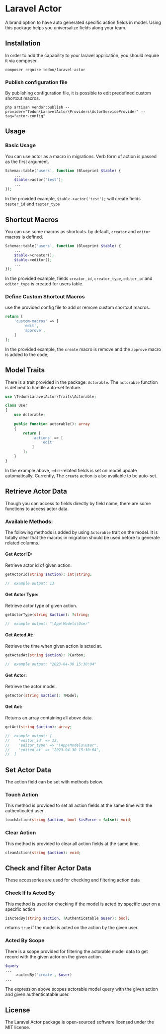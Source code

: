 # Laravel Actor

A brand option to have auto generated specific action fields in model. Using this package helps you universalize fields
along your team.

## Installation

In order to add the capability to your laravel application, you should require it via composer.

```shell
composer require tedon/laravel-actor
```

### Publish configuration file

By publishing configuration file, it is possible to edit predefined custom shortcut macros.

```shell
php artisan vendor:publish --provider="Tedon\LaravelActor\Providers\ActorServiceProvider" --tag="actor-config"
```

## Usage

### Basic Usage

You can use actor as a macro in migrations. Verb form of action is passed as the first argument.

```php
Schema::table('users', function (Blueprint $table) {
    ...
    $table->actor('test');
    ...
});
```

In the provided example, `$table->actor('test');` will create fields `tester_id` and `tester_type`

## Shortcut Macros

You can use some macros as shortcuts. by default, `creator` and `editor` macros is defined.

```php
Schema::table('users', function (Blueprint $table) {
    ...
    $table->creator();
    $table->editor();
    ...
});
```

In the provided example, fields `creator_id`, `creator_type`, `editor_id` and `editor_type` is created for users table.

### Define Custom Shortcut Macros

use the provided config file to add or remove custom shortcut macros.

```php
return [
    'custom-macros' => [
        'edit',
        'approve',
    ]
];
```

In the provided example, the `create` macro is remove and the `approve` macro is added to the code;

## Model Traits

There is a trait provided in the package: `Actorable`. The `actorable` function is defined to handle auto-set feature.

```php
use \Tedon\LaravelActor\Traits\Actorable;

class User
{
    use Actorable;
    
    public function actorable(): array
    {
        return [
            'actions' => [
                'edit'
            ]
        ];
    } 
}
```

In the example above, `edit`-related fields is set on model update automatically.
Currently, The `create` action is also available to be auto-set.

## Retrieve Actor Data

Though you can access to fields directly by field name, there are some functions to access actor data.

### Available Methods:

The following methods is added by using `Actorable` trait on the model. It is totally clear that the macros in migration
should be used before to generate related columns.

#### Get Actor ID:

Retrieve actor id of given action.

```php
getActorId(string $action): int|string;

//  example output: 13
```

#### Get Actor Type:

Retrieve actor type of given action.

```php
getActorType(string $action): ?string;

//  example output: "\App\Models\User"
```

#### Get Acted At:

Retrieve the time when given action is acted at.

```php
getActedAt(string $action): ?Carbon;

//  example output: "2023-04-30 15:30:04"
```

#### Get Actor:

Retrieve the actor model.

```php
getActor(string $action): ?Model;
```

#### Get Act:

Returns an array containing all above data.

```php
getAct(string $action): array;

//  example output: [
//    'editor_id' => 13,
//    'editor_type' => "\App\Models\User",
//    'edited_at' => "2023-04-30 15:30:04",
//  ]

```

## Set Actor Data

The action field can be set with methods below.

### Touch Action

This method is provided to set all action fields at the same time with the authenticated user.

```php
touchAction(string $action, bool $isForce = false): void;
```

### Clear Action

This method is provided to clear all action fields at the same time.

```php
cleanAction(string $action): void;
```

## Check and filter Actor Data
These accessories are used for checking and filtering action data

### Check If Is Acted By
This method is used for checking if the model is acted by specific user on a specific action

```php
isActedBy(string $action, ?Authenticatable $user): bool;
```
returns `true` if the model is acted on the action by the given user.

### Acted By Scope
There is a scope provided for filtering the actorable model data to get record with the given actor on the given action.

```php
$query
...
    ->actedBy('create', $user)
...
```
The expression above scopes actorable model query with the given action and given authenticatable user.

## License

The Laravel Actor package is open-sourced software licensed under the MIT license.
